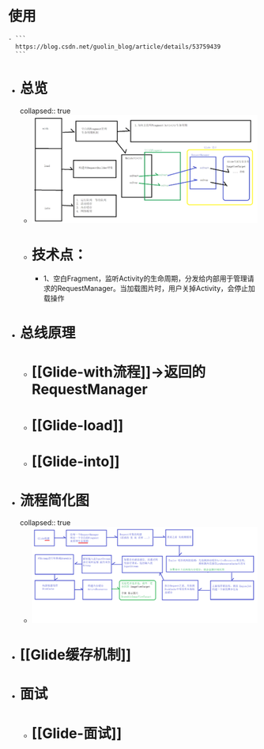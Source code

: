# 使用
	- ```
	  https://blog.csdn.net/guolin_blog/article/details/53759439
	  ```
- # 总览
  collapsed:: true
	- ![image.png](../assets/image_1691888763434_0.png)
	- # 技术点：
		- 1、空白Fragment，监听Activity的生命周期，分发给内部用于管理请求的RequestManager。当加载图片时，用户关掉Activity，会停止加载操作
- # 总线原理
	- # [[Glide-with流程]]->返回的RequestManager
	- # [[Glide-load]]
	- # [[Glide-into]]
- # 流程简化图
  collapsed:: true
	- ![Glide整体简化图.png](../assets/Glide整体简化图_1691912469564_0.png)
- # [[Glide缓存机制]]
- # 面试
	- # [[Glide-面试]]